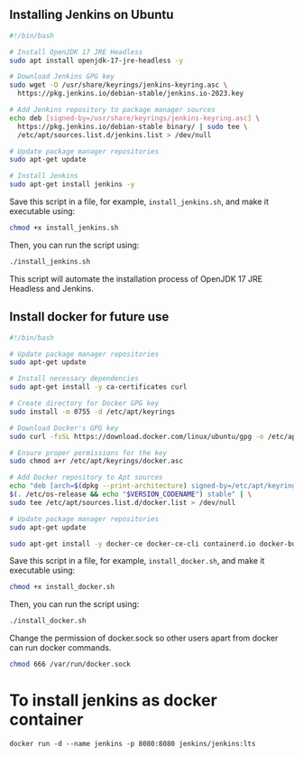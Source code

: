 ## Installing Jenkins on Ubuntu


```bash
#!/bin/bash

# Install OpenJDK 17 JRE Headless
sudo apt install openjdk-17-jre-headless -y

# Download Jenkins GPG key
sudo wget -O /usr/share/keyrings/jenkins-keyring.asc \
  https://pkg.jenkins.io/debian-stable/jenkins.io-2023.key

# Add Jenkins repository to package manager sources
echo deb [signed-by=/usr/share/keyrings/jenkins-keyring.asc] \
  https://pkg.jenkins.io/debian-stable binary/ | sudo tee \
  /etc/apt/sources.list.d/jenkins.list > /dev/null

# Update package manager repositories
sudo apt-get update

# Install Jenkins
sudo apt-get install jenkins -y
```

Save this script in a file, for example, `install_jenkins.sh`, and make it executable using:

```bash
chmod +x install_jenkins.sh
```

Then, you can run the script using:

```bash
./install_jenkins.sh
```

This script will automate the installation process of OpenJDK 17 JRE Headless and Jenkins.


## Install docker for future use

```bash
#!/bin/bash

# Update package manager repositories
sudo apt-get update

# Install necessary dependencies
sudo apt-get install -y ca-certificates curl

# Create directory for Docker GPG key
sudo install -m 0755 -d /etc/apt/keyrings

# Download Docker's GPG key
sudo curl -fsSL https://download.docker.com/linux/ubuntu/gpg -o /etc/apt/keyrings/docker.asc

# Ensure proper permissions for the key
sudo chmod a+r /etc/apt/keyrings/docker.asc

# Add Docker repository to Apt sources
echo "deb [arch=$(dpkg --print-architecture) signed-by=/etc/apt/keyrings/docker.asc] https://download.docker.com/linux/ubuntu \
$(. /etc/os-release && echo "$VERSION_CODENAME") stable" | \
sudo tee /etc/apt/sources.list.d/docker.list > /dev/null

# Update package manager repositories
sudo apt-get update

sudo apt-get install -y docker-ce docker-ce-cli containerd.io docker-buildx-plugin docker-compose-plugin 
```

Save this script in a file, for example, `install_docker.sh`, and make it executable using:

```bash
chmod +x install_docker.sh
```

Then, you can run the script using:

```bash
./install_docker.sh
```
Change the permission of docker.sock so other users apart from docker can run docker commands.

```bash
chmod 666 /var/run/docker.sock
```
# To install jenkins as docker container
``` docker run -d --name jenkins -p 8080:8080 jenkins/jenkins:lts ```
